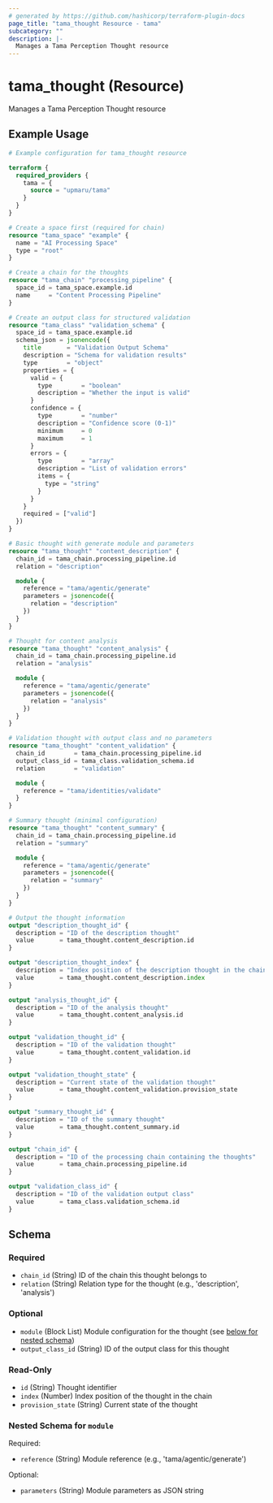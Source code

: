 ```yaml
---
# generated by https://github.com/hashicorp/terraform-plugin-docs
page_title: "tama_thought Resource - tama"
subcategory: ""
description: |-
  Manages a Tama Perception Thought resource
---
```


# tama_thought (Resource)

Manages a Tama Perception Thought resource

## Example Usage

```terraform
# Example configuration for tama_thought resource

terraform {
  required_providers {
    tama = {
      source = "upmaru/tama"
    }
  }
}

# Create a space first (required for chain)
resource "tama_space" "example" {
  name = "AI Processing Space"
  type = "root"
}

# Create a chain for the thoughts
resource "tama_chain" "processing_pipeline" {
  space_id = tama_space.example.id
  name     = "Content Processing Pipeline"
}

# Create an output class for structured validation
resource "tama_class" "validation_schema" {
  space_id = tama_space.example.id
  schema_json = jsonencode({
    title       = "Validation Output Schema"
    description = "Schema for validation results"
    type        = "object"
    properties = {
      valid = {
        type        = "boolean"
        description = "Whether the input is valid"
      }
      confidence = {
        type        = "number"
        description = "Confidence score (0-1)"
        minimum     = 0
        maximum     = 1
      }
      errors = {
        type        = "array"
        description = "List of validation errors"
        items = {
          type = "string"
        }
      }
    }
    required = ["valid"]
  })
}

# Basic thought with generate module and parameters
resource "tama_thought" "content_description" {
  chain_id = tama_chain.processing_pipeline.id
  relation = "description"

  module {
    reference = "tama/agentic/generate"
    parameters = jsonencode({
      relation = "description"
    })
  }
}

# Thought for content analysis
resource "tama_thought" "content_analysis" {
  chain_id = tama_chain.processing_pipeline.id
  relation = "analysis"

  module {
    reference = "tama/agentic/generate"
    parameters = jsonencode({
      relation = "analysis"
    })
  }
}

# Validation thought with output class and no parameters
resource "tama_thought" "content_validation" {
  chain_id        = tama_chain.processing_pipeline.id
  output_class_id = tama_class.validation_schema.id
  relation        = "validation"

  module {
    reference = "tama/identities/validate"
  }
}

# Summary thought (minimal configuration)
resource "tama_thought" "content_summary" {
  chain_id = tama_chain.processing_pipeline.id
  relation = "summary"

  module {
    reference = "tama/agentic/generate"
    parameters = jsonencode({
      relation = "summary"
    })
  }
}

# Output the thought information
output "description_thought_id" {
  description = "ID of the description thought"
  value       = tama_thought.content_description.id
}

output "description_thought_index" {
  description = "Index position of the description thought in the chain"
  value       = tama_thought.content_description.index
}

output "analysis_thought_id" {
  description = "ID of the analysis thought"
  value       = tama_thought.content_analysis.id
}

output "validation_thought_id" {
  description = "ID of the validation thought"
  value       = tama_thought.content_validation.id
}

output "validation_thought_state" {
  description = "Current state of the validation thought"
  value       = tama_thought.content_validation.provision_state
}

output "summary_thought_id" {
  description = "ID of the summary thought"
  value       = tama_thought.content_summary.id
}

output "chain_id" {
  description = "ID of the processing chain containing the thoughts"
  value       = tama_chain.processing_pipeline.id
}

output "validation_class_id" {
  description = "ID of the validation output class"
  value       = tama_class.validation_schema.id
}
```

<!-- schema generated by tfplugindocs -->
## Schema

### Required

- `chain_id` (String) ID of the chain this thought belongs to
- `relation` (String) Relation type for the thought (e.g., 'description', 'analysis')

### Optional

- `module` (Block List) Module configuration for the thought (see [below for nested schema](#nestedblock--module))
- `output_class_id` (String) ID of the output class for this thought

### Read-Only

- `id` (String) Thought identifier
- `index` (Number) Index position of the thought in the chain
- `provision_state` (String) Current state of the thought

<a id="nestedblock--module"></a>
### Nested Schema for `module`

Required:

- `reference` (String) Module reference (e.g., 'tama/agentic/generate')

Optional:

- `parameters` (String) Module parameters as JSON string

